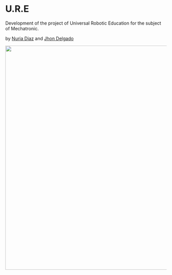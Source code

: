 # U.R.E
Development of the project of Universal Robotic Education for the subject of Mechatronic.

by [Nuria Diaz](https://github.com/Nuriadj) and [Jhon Delgado](https://github.com/JhonDL)

<img src="https://github.com/Nuriadj/Mecatronica-proyecto/blob/main/bitacora/Wiki/U.gif" width="700"> 
